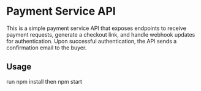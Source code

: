 # Payment Service API

This is a simple payment service API that exposes endpoints to receive payment requests, generate a checkout link, and handle webhook updates for authentication. Upon successful authentication, the API sends a confirmation email to the buyer.

## Usage

run npm install then npm start
